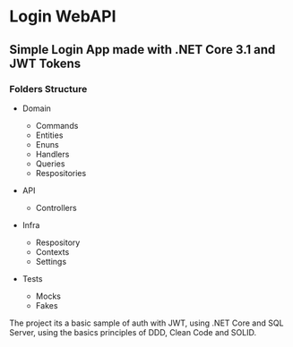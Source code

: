 # Login WebAPI
## Simple Login App made with .NET Core 3.1 and JWT Tokens

### Folders Structure
- Domain
    * Commands
    * Entities
    * Enuns
    * Handlers
    * Queries
    * Respositories

- API
   * Controllers

- Infra
   * Respository
   * Contexts
   * Settings

- Tests
   * Mocks
   * Fakes

The project its a basic sample of auth with JWT, using .NET Core and SQL Server, using the basics principles of DDD, Clean Code and SOLID.
